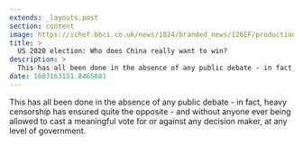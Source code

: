 ```yaml
--- 
extends: _layouts.post 
section: content 
image: https://ichef.bbci.co.uk/news/1024/branded_news/126EF/production/_114930557_gettyimages-1221219928.jpg 
title: > 
  US 2020 election: Who does China really want to win? 
description: > 
  This has all been done in the absence of any public debate - in fact, heavy censorship has ensured quite the opposite - and without anyone ever being allowed to cast a meaningful vote for or against any decision maker, at any level of government. 
date: 1603163151.8465881 
--- 
```

<div><p>This has all been done in the absence of any public debate - in fact, heavy censorship has ensured quite the opposite - and without anyone ever being allowed to cast a meaningful vote for or against any decision maker, at any level of government.</p></div>